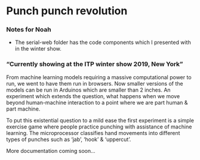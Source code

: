 # Punch punch revolution

### Notes for Noah
- The serial-web folder has the code components which I presented with in the winter show.

### “Currently showing at the ITP winter show 2019, New York”


From machine learning models requiring a massive computational power to run, we went to have them run in browsers. Now smaller versions of the models can be run in Arduinos which are smaller than 2 inches. An experiment which extends the question, what happens when we move beyond human-machine interaction to a point where we are part human & part machine.

To put this existential question to a mild ease the first experiment is a simple exercise game where people practice punching with assistance of machine learning. The microprocessor classifies hand movements into different types of punches such as ‘jab’, ‘hook’ & ‘uppercut’.

More documentation coming soon...
